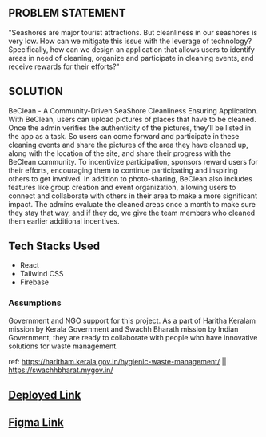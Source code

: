 ## PROBLEM STATEMENT
"Seashores are major tourist attractions. But cleanliness in our
seashores is very low. How can we mitigate this issue with the leverage
of technology? Specifically, how can we design an application that
allows users to identify areas in need of cleaning, organize and
participate in cleaning events, and receive rewards for their efforts?"

## SOLUTION
BeClean - A Community-Driven SeaShore Cleanliness
Ensuring Application. With BeClean, users can upload
pictures of places that have to be cleaned. Once the admin verifies the
authenticity of the pictures, they’ll be listed in the app as a task. So
users can come forward and participate in these cleaning events and
share the pictures of the area they have cleaned up, along with the
location of the site, and share their progress with the BeClean
community. To incentivize participation, sponsors reward users for
their efforts, encouraging them to continue participating and inspiring
others to get involved. In addition to photo-sharing, BeClean also
includes features like group creation and event organization, allowing
users to connect and collaborate with others in their area to make a
more significant impact. The admins evaluate the cleaned areas once a
month to make sure they stay that way, and if they do, we give the
team members who cleaned them earlier additional incentives.

## Tech Stacks Used
- React
- Tailwind CSS
- Firebase

### Assumptions

Government and NGO support for this project. As a part of Haritha Keralam mission by Kerala Government and Swachh Bharath mission by Indian Government, they are ready to collaborate with people who have innovative solutions for waste management. 

ref: https://haritham.kerala.gov.in/hygienic-waste-management/ || https://swachhbharat.mygov.in/

## [Deployed Link](https://be-clean-wnrr.vercel.app/)
## [Figma Link](https://www.figma.com/file/wKZMVmIsVnh17iR7ISDAbH/Beclean_Beachhack?node-id=0%3A1&t=YH3k32JjyRsXxflZ-0)
